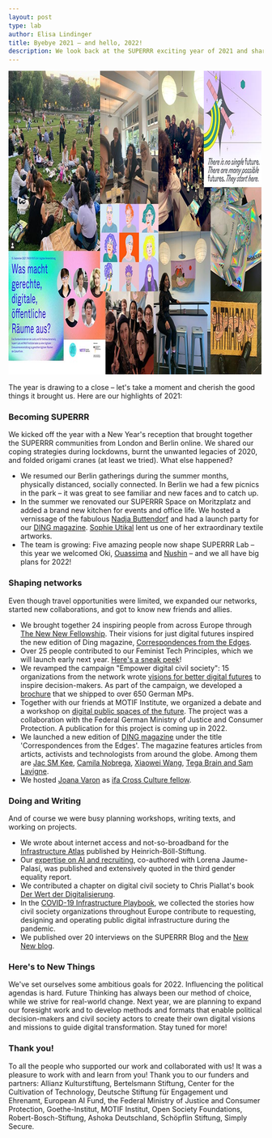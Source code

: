 ```yaml
---
layout: post
type: lab
author: Elisa Lindinger
title: Byebye 2021 – and hello, 2022!
description: We look back at the SUPERRR exciting year of 2021 and share a few things that 2022 has in store for us.
---
```


<img src="/assets/img/blog/2021.jpg" alt="collage of photos from events in 2021" width="500" height="600">

<p>The year is drawing to a close – let's take a moment and cherish the good things it brought us. Here are our highlights of 2021:</p>

<h3>Becoming SUPERRR</h3>

<p>We kicked off the year with a New Year's reception that brought together the SUPERRR communities from London and Berlin online. We shared our coping strategies during lockdowns, burnt the unwanted legacies of 2020, and folded origami cranes (at least we tried). What else happened?<p>

<p><ul>
<li>We resumed our Berlin gatherings during the summer months, physically distanced, socially connected. In Berlin we had a few picnics in the park – it was great to see familiar and new faces and to catch up.</li>

<li>In the summer we renovated our SUPERRR Space on Moritzplatz and added a brand new kitchen for events and office life. We hosted a vernissage of the fabulous <a href="https://nadjabuttendorf.com/">Nadja Buttendorf</a> and had a launch party for our <a href="https://dingdingding.org/">DING magazine</a>. <a href="https://sofiutikal.net/">Sophie Utikal</a> lent us one of her extraordinary textile artworks.</li>

<li>The team is growing: Five amazing people now shape SUPERRR Lab – this year we welcomed Oki, <a href="https://superrr.net/2021/05/20/the-superrr-team-is-growing.html">Ouassima</a> and <a href="https://superrr.net/2021/08/02/Nushin-is-joing-the-team.html">Nushin</a> – and we all have big plans for 2022!</li>

</ul></p>

<h3>Shaping networks</h3>

<p>Even though travel opportunities were limited, we expanded our networks, started new collaborations, and got to know new friends and allies.</p>

<p><ul>
<li>We brought together 24 inspiring people from across Europe through <a href="https://thenewnew.space/">The New New Fellowship</a>. Their visions for just digital futures inspired the new edition of Ding magazine, <a href="https://dingdingding.org/">Correspondences from the Edges</a>.</li>

<li>Over 25 people contributed to our Feminist Tech Principles, which we will launch early next year. <a href="https://twitter.com/superrrnetwork/status/1471182311484010497">Here's a sneak peek</a>!</li>

<li>We revamped the campaign "Empower digital civil society": 15 organizations from the network wrote <a href="https://digitalezivilgesellschaft.org/digitalvisionen/">visions for better digital futures</a> to inspire decision-makers. As part of the campaign, we developed a <a href="https://digitalezivilgesellschaft.org/DigitaleZivilgesellschaft_Print.pdf">brochure</a> that we shipped to over 650 German MPs.</li>

<li>Together with our friends at MOTIF Institute, we organized a debate and a workshop on <a href="https://superrr.net/2021/09/26/zukunftsforum-recap.html">digital public spaces of the future</a>. The project was a collaboration with the Federal German Ministry of Justice and Consumer Protection. A publication for this project is coming up in 2022.</li>
 
<li>We launched a new edition of <a href="https://dingdingding.org/">DING magazine</a> under the title 'Correspondences from the Edges'. The magazine features articles from articts, activists and technologists from around the globe. Among them are <a href="https://dingdingding.org/issue-4/tending-to-wildness-field-notes-on-movement-infrastructure/">Jac SM Kee</a>, <a href="https://dingdingding.org/issue-4/aveia-espaconaves-uma-folha-de-babosa-uma-pelvis-fui-coletar-trechos-de-futuro-e-resolvi-dar-meia-volta/">Camila Nobrega</a>, <a href="https://dingdingding.org/issue-4/shadow-visions/">Xiaowei Wang</a>, <a href="https://dingdingding.org/issue-4/the-battle-to-control-the-carbon-media-cycle/">Tega Brain and Sam Lavigne</a>.</li>

<li>We hosted <a href="https://www.joanavaron.com/">Joana Varon</a> as <a href="https://www.ifa.de/en/fundings/ccp-fellowships/">ifa Cross Culture fellow</a>.</li>
</ul></p>

<h3>Doing and Writing</h3>

<p>And of course we were busy planning workshops, writing texts, and working on projects.</p>
<p><ul>
<li>We wrote about internet access and not-so-broadband for the <a href="https://www.boell.de/de/infrastrukturatlas">Infrastructure Atlas</a> published by Heinrich-Böll-Stiftung.</li>

<li>Our <a href="https://www.dritter-gleichstellungsbericht.de/de/article/258.ai-powered-recruiting-wie-der-einsatz-von-algorithmischen-assistenzsystemen-die-gleichstellung-auf-dem-arbeitsmarkt-beeinflusst.html">expertise on AI and recruiting</a>, co-authored with Lorena Jaume-Palasí, was published and extensively quoted in the third gender equality report.</li>

<li>We contributed a chapter on digital civil society to Chris Piallat's book <a href="https://www.transcript-verlag.de/978-3-8376-5659-6/der-wert-der-digitalisierung/">Der Wert der Digitalisierung</a>.</li>

<li>In the <a href="https://superrr.net/project/infrastructure-playbook/">COVID-19 Infrastructure Playbook</a>, we collected the stories how civil society organizations throughout Europe contribute to requesting, designing and operating public digital infrastructure during the pandemic.</li>

<li>We published over 20 interviews on the SUPERRR Blog and the <a href="https://thenewnew.medium.com/">New New blog</a>.</li>

</ul></p>

<h3>Here's to New Things</h3>

<p>We've set ourselves some ambitious goals for 2022. Influencing the political agendas is hard. Future Thinking has always been our method of choice, while we strive for real-world change. Next year, we are planning to expand our foresight work and to develop methods and formats that enable political decision-makers and civil society actors to create their own digital visions and missions to guide digital transformation. Stay tuned for more!<p>
 
<h3>Thank you!</h3>

<p>To all the people who supported our work and collaborated with us! It was a pleasure to work with and learn from you! Thank you to our funders and partners: Allianz Kulturstiftung, Bertelsmann Stiftung, Center for the Cultivation of Technology, Deutsche Stiftung für Engagement und Ehrenamt, European AI Fund, the Federal Ministry of Justice and Consumer Protection, Goethe-Institut, MOTIF Institut, Open Society Foundations, Robert-Bosch-Stiftung, Ashoka Deutschland,  Schöpflin Stiftung, Simply Secure.</p>


